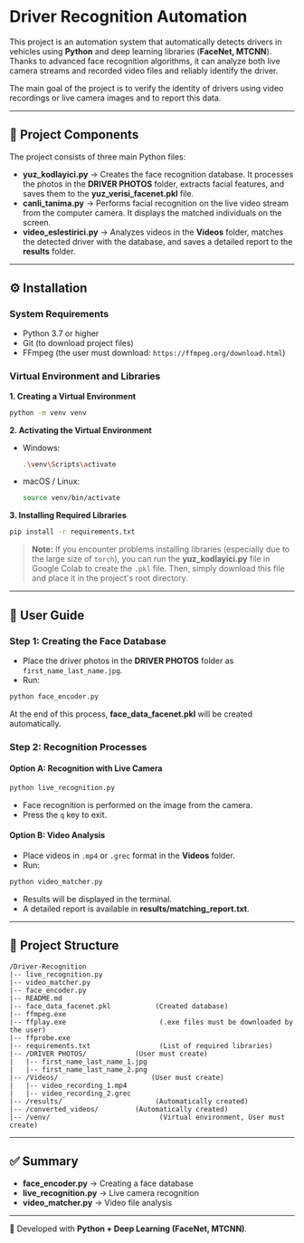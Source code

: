 # Driver Recognition Automation  

This project is an automation system that automatically detects drivers in vehicles using **Python** and deep learning libraries (**FaceNet, MTCNN**). Thanks to advanced face recognition algorithms, it can analyze both live camera streams and recorded video files and reliably identify the driver.  

The main goal of the project is to verify the identity of drivers using video recordings or live camera images and to report this data.  

---

## 🚀 Project Components  

The project consists of three main Python files:  

- **yuz_kodlayici.py** → Creates the face recognition database. It processes the photos in the **DRIVER PHOTOS** folder, extracts facial features, and saves them to the **yuz_verisi_facenet.pkl** file.
- **canli_tanima.py** → Performs facial recognition on the live video stream from the computer camera. It displays the matched individuals on the screen.  
- **video_eslestirici.py** → Analyzes videos in the **Videos** folder, matches the detected driver with the database, and saves a detailed report to the **results** folder.  

---

## ⚙️ Installation  

### System Requirements  
- Python 3.7 or higher  
- Git (to download project files)  
- FFmpeg (the user must download: `https://ffmpeg.org/download.html`)  
### Virtual Environment and Libraries  

**1. Creating a Virtual Environment**  

```bash
python -m venv venv
```

**2. Activating the Virtual Environment**  

- Windows:  
  ```bash
  .\venv\Scripts\activate
  ```

- macOS / Linux:  
  ```bash
  source venv/bin/activate
  ```

**3. Installing Required Libraries**  

```bash
pip install -r requirements.txt
```

> **Note:** If you encounter problems installing libraries (especially due to the large size of `torch`), you can run the **yuz_kodlayici.py** file in Google Colab to create the `.pkl` file. Then, simply download this file and place it in the project's root directory.  

---

## 📖 User Guide  

### Step 1: Creating the Face Database  
- Place the driver photos in the **DRIVER PHOTOS** folder as `first_name_last_name.jpg`.  
- Run:  

```bash
python face_encoder.py
```

At the end of this process, **face_data_facenet.pkl** will be created automatically.  

### Step 2: Recognition Processes  

#### Option A: Recognition with Live Camera  

```bash
python live_recognition.py
```

- Face recognition is performed on the image from the camera.  
- Press the `q` key to exit.  

#### Option B: Video Analysis  
- Place videos in `.mp4` or `.grec` format in the **Videos** folder.  
- Run:  

```bash
python video_matcher.py
```
- Results will be displayed in the terminal.  
- A detailed report is available in **results/matching_report.txt**.  

---

## 📂 Project Structure  

```
/Driver-Recognition
|-- live_recognition.py
|-- video_matcher.py
|-- face_encoder.py
|-- README.md
|-- face_data_facenet.pkl           (Created database)
|-- ffmpeg.exe
|-- ffplay.exe                       (.exe files must be downloaded by the user)
|-- ffprobe.exe
|-- requirements.txt                 (List of required libraries)
|-- /DRIVER PHOTOS/            (User must create)
|   |-- first_name_last_name_1.jpg
|   |-- first_name_last_name_2.png
|-- /Videos/                       (User must create)
|   |-- video_recording_1.mp4
|   |-- video_recording_2.grec
|-- /results/                       (Automatically created)
|-- /converted_videos/         (Automatically created)
|-- /venv/                           (Virtual environment, User must create)
```
---

## ✅ Summary  

- **face_encoder.py** → Creating a face database  
- **live_recognition.py** → Live camera recognition  
- **video_matcher.py** → Video file analysis  

---

👤 Developed with **Python + Deep Learning (FaceNet, MTCNN)**.